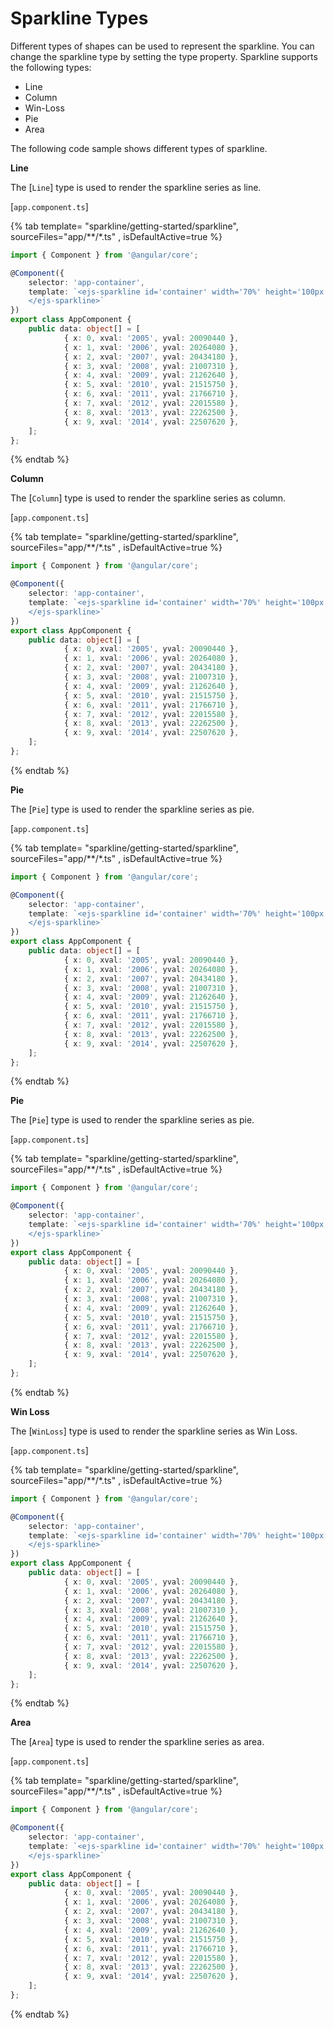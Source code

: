 # Sparkline Types

Different types of shapes can be used to represent the sparkline. You can change the sparkline type by setting the type property. Sparkline supports the following types:

* Line
* Column
* Win-Loss
* Pie
* Area

The following code sample shows different types of sparkline.

<!-- markdownlint-disable MD036 -->

**Line**

The [`Line`] type is used to render the sparkline series as line.

[`app.component.ts`]

{% tab template= "sparkline/getting-started/sparkline", sourceFiles="app/**/*.ts" , isDefaultActive=true %}

```typescript
import { Component } from '@angular/core';

@Component({
    selector: 'app-container',
    template: `<ejs-sparkline id='container' width='70%' height='100px' type="Line" [dataSource]="data" xName="xval" yName="yval">
    </ejs-sparkline>`
})
export class AppComponent {
    public data: object[] = [
            { x: 0, xval: '2005', yval: 20090440 },
            { x: 1, xval: '2006', yval: 20264080 },
            { x: 2, xval: '2007', yval: 20434180 },
            { x: 3, xval: '2008', yval: 21007310 },
            { x: 4, xval: '2009', yval: 21262640 },
            { x: 5, xval: '2010', yval: 21515750 },
            { x: 6, xval: '2011', yval: 21766710 },
            { x: 7, xval: '2012', yval: 22015580 },
            { x: 8, xval: '2013', yval: 22262500 },
            { x: 9, xval: '2014', yval: 22507620 },
    ];
};
```

{% endtab %}

**Column**

The [`Column`] type is used to render the sparkline series as column.

[`app.component.ts`]

{% tab template= "sparkline/getting-started/sparkline", sourceFiles="app/**/*.ts" , isDefaultActive=true %}

```typescript
import { Component } from '@angular/core';

@Component({
    selector: 'app-container',
    template: `<ejs-sparkline id='container' width='70%' height='100px' type="Column" [dataSource]="data" xName="xval" yName="yval">
    </ejs-sparkline>`
})
export class AppComponent {
    public data: object[] = [
            { x: 0, xval: '2005', yval: 20090440 },
            { x: 1, xval: '2006', yval: 20264080 },
            { x: 2, xval: '2007', yval: 20434180 },
            { x: 3, xval: '2008', yval: 21007310 },
            { x: 4, xval: '2009', yval: 21262640 },
            { x: 5, xval: '2010', yval: 21515750 },
            { x: 6, xval: '2011', yval: 21766710 },
            { x: 7, xval: '2012', yval: 22015580 },
            { x: 8, xval: '2013', yval: 22262500 },
            { x: 9, xval: '2014', yval: 22507620 },
    ];
};
```

{% endtab %}

**Pie**

The [`Pie`] type is used to render the sparkline series as pie.

[`app.component.ts`]

{% tab template= "sparkline/getting-started/sparkline", sourceFiles="app/**/*.ts" , isDefaultActive=true %}

```typescript
import { Component } from '@angular/core';

@Component({
    selector: 'app-container',
    template: `<ejs-sparkline id='container' width='70%' height='100px' type="Pie" [dataSource]="data" xName="xval" yName="yval">
    </ejs-sparkline>`
})
export class AppComponent {
    public data: object[] = [
            { x: 0, xval: '2005', yval: 20090440 },
            { x: 1, xval: '2006', yval: 20264080 },
            { x: 2, xval: '2007', yval: 20434180 },
            { x: 3, xval: '2008', yval: 21007310 },
            { x: 4, xval: '2009', yval: 21262640 },
            { x: 5, xval: '2010', yval: 21515750 },
            { x: 6, xval: '2011', yval: 21766710 },
            { x: 7, xval: '2012', yval: 22015580 },
            { x: 8, xval: '2013', yval: 22262500 },
            { x: 9, xval: '2014', yval: 22507620 },
    ];
};
```

{% endtab %}

**Pie**

The [`Pie`] type is used to render the sparkline series as pie.

[`app.component.ts`]

{% tab template= "sparkline/getting-started/sparkline", sourceFiles="app/**/*.ts" , isDefaultActive=true %}

```typescript
import { Component } from '@angular/core';

@Component({
    selector: 'app-container',
    template: `<ejs-sparkline id='container' width='70%' height='100px' type="Pie" [dataSource]="data" xName="xval" yName="yval">
    </ejs-sparkline>`
})
export class AppComponent {
    public data: object[] = [
            { x: 0, xval: '2005', yval: 20090440 },
            { x: 1, xval: '2006', yval: 20264080 },
            { x: 2, xval: '2007', yval: 20434180 },
            { x: 3, xval: '2008', yval: 21007310 },
            { x: 4, xval: '2009', yval: 21262640 },
            { x: 5, xval: '2010', yval: 21515750 },
            { x: 6, xval: '2011', yval: 21766710 },
            { x: 7, xval: '2012', yval: 22015580 },
            { x: 8, xval: '2013', yval: 22262500 },
            { x: 9, xval: '2014', yval: 22507620 },
    ];
};
```

{% endtab %}

**Win Loss**

The [`WinLoss`] type is used to render the sparkline series as Win Loss.

[`app.component.ts`]

{% tab template= "sparkline/getting-started/sparkline", sourceFiles="app/**/*.ts" , isDefaultActive=true %}

```typescript
import { Component } from '@angular/core';

@Component({
    selector: 'app-container',
    template: `<ejs-sparkline id='container' width='70%' height='100px' type="WinLoss" [dataSource]="data" xName="xval" yName="yval">
    </ejs-sparkline>`
})
export class AppComponent {
    public data: object[] = [
            { x: 0, xval: '2005', yval: 20090440 },
            { x: 1, xval: '2006', yval: 20264080 },
            { x: 2, xval: '2007', yval: 20434180 },
            { x: 3, xval: '2008', yval: 21007310 },
            { x: 4, xval: '2009', yval: 21262640 },
            { x: 5, xval: '2010', yval: 21515750 },
            { x: 6, xval: '2011', yval: 21766710 },
            { x: 7, xval: '2012', yval: 22015580 },
            { x: 8, xval: '2013', yval: 22262500 },
            { x: 9, xval: '2014', yval: 22507620 },
    ];
};
```

{% endtab %}

**Area**

The [`Area`] type is used to render the sparkline series as area.

[`app.component.ts`]

{% tab template= "sparkline/getting-started/sparkline", sourceFiles="app/**/*.ts" , isDefaultActive=true %}

```typescript
import { Component } from '@angular/core';

@Component({
    selector: 'app-container',
    template: `<ejs-sparkline id='container' width='70%' height='100px' type="Area" [dataSource]="data" xName="xval" yName="yval">
    </ejs-sparkline>`
})
export class AppComponent {
    public data: object[] = [
            { x: 0, xval: '2005', yval: 20090440 },
            { x: 1, xval: '2006', yval: 20264080 },
            { x: 2, xval: '2007', yval: 20434180 },
            { x: 3, xval: '2008', yval: 21007310 },
            { x: 4, xval: '2009', yval: 21262640 },
            { x: 5, xval: '2010', yval: 21515750 },
            { x: 6, xval: '2011', yval: 21766710 },
            { x: 7, xval: '2012', yval: 22015580 },
            { x: 8, xval: '2013', yval: 22262500 },
            { x: 9, xval: '2014', yval: 22507620 },
    ];
};
```

{% endtab %}
